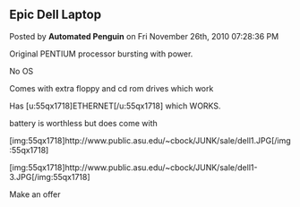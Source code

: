 ## Epic Dell Laptop
Posted by **Automated Penguin** on Fri November 26th, 2010 07:28:36 PM

Original PENTIUM processor bursting with power.

No OS

Comes with extra floppy and cd rom drives which work

Has [u:55qx1718]ETHERNET[/u:55qx1718] which WORKS.

battery is worthless but does come with 

[img:55qx1718]http&#58;//www&#46;public&#46;asu&#46;edu/~cbock/JUNK/sale/dell1&#46;JPG[/img:55qx1718]

[img:55qx1718]http&#58;//www&#46;public&#46;asu&#46;edu/~cbock/JUNK/sale/dell1-3&#46;JPG[/img:55qx1718]

Make an offer
